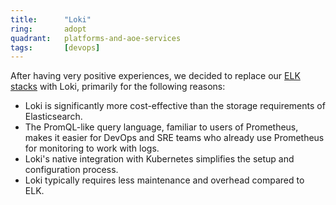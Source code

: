 ```yaml
---
title:      "Loki"
ring:       adopt
quadrant:   platforms-and-aoe-services
tags:       [devops]
---
```


After having very positive experiences, we decided to replace our [ELK stacks](../platforms-and-aoe-services/elk-stack.html) with Loki, primarily for the following reasons:

- Loki is significantly more cost-effective than the storage requirements of Elasticsearch.
- The PromQL-like query language, familiar to users of Prometheus, makes it easier for DevOps and SRE teams who already use Prometheus for monitoring to work with logs.
- Loki's native integration with Kubernetes simplifies the setup and configuration process.
- Loki typically requires less maintenance and overhead compared to ELK.
